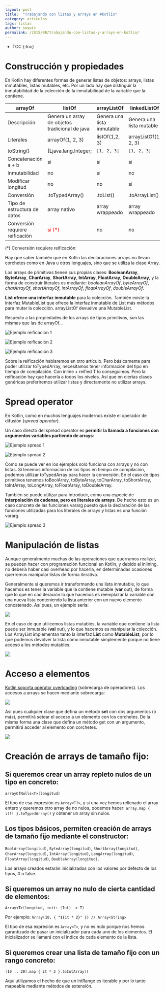 ```yaml
---
layout: post
title:  "Trabajando con listas y arrays en #kotlin"
category: articulos
tags: listas
author: soywiz
permalink: /2015/08/trabajando-con-listas-y-arrays-en-kotlin/
---
```


* TOC
{:toc}

# Construcción y propiedades

En Kotlin hay diferentes formas de generar listas de objetos: arrays, listas inmutables, listas mutables, etc. Por un lado hay que distinguir la inmutabilidad de la colección de la inmutabilidad de la variable que la contiene.


|arrayOf |listOf |arrayListOf |linkedListOf |
|-----------|-------|---------------|-------------|
|Descripción |Genera un array de objetos tradicional de java|Genera una lista inmutable|Genera una lista mutable | Genera una lista enlazada mutable |
|Literales| arrayOf(1, 2, 3) | listOf(1,2, 3) | arrayListOf(1, 2, 3) | linkedListOf(1, 2, 3) |
|toString()| [Ljava.lang.Integer; | ```[1, 2, 3]``` | ```[1, 2, 3]```  | ```[1, 2, 3]``` |
|Concatenación a + b | sí | sí| sí | sí |
|Inmutabilidad| no |sí| no| no| |
|Modificar longitud| no |no| sí| sí|
|Conversión| .toTypedArray() |.toList() |.toArrayList() | .toLinkedList() |
|Tipo de estructura de datos| array nativo |array wrappeado| array wrappeado  |lista enlazada|
|Conversión requiere reificación| <span style="color:red;">sí (*)</span> |no| no|no

(*) Conversión requiere reificación:

Hay que saber también que en Kotlin las declaraciones arrays no llevan corchetes como en Java u otros lenguajes, sino que se utiliza la clase Array<T>.

Los arrays de primitivas tienen sus propias clases: **BooleanArray**, **ByteArray**, **CharArray**, **ShortArray**, **IntArray**, **FloatArray**, **DoubleArray**, y la forma de construir literales es mediante: *booleanArrayOf*, *byteArrayOf*, *charArrayOf*, *shortArrayOf*, *intArrayOf*, *floatArrayOf*, *doubleArrayOf*.

**List<T> ofrece una interfaz inmutable** para la colección. También existe la interfaz MutableList<T> que ofrece la interfaz inmutable de List más métodos para mutar la colección. arrayListOf devuelve una MutableList<T>.

Respecto a las propiedades de los arrays de tipos primitivos, son las mismas que las de arrayOf…

![Ejemplo reificación 1](/images/reified1.png)

![Ejemplo reificación 2](/images/reified2.png)

![Ejemplo reificación 3](/images/reified3.png)

Sobre la reificación hablaremos en otro artículo. Pero básicamente para poder utilizar toTypedArray, necesitamos tener información del tipo en tiempo de compilación. Con inline + reified T lo conseguimos. Pero la reificación hay que hacerla a todos los niveles. Así que en ciertas clases genéricas preferiremos utilizar listas y directamente no utilizar arrays.

# Spread operator

En Kotlin, como en muchos lenguajes modernos existe el operador de difusión (*spread operator*).

Un caso directo del spread operator es **permitir la llamada a funciones con argumentos variables partiendo de arrays**:

![Ejemplo spread 1](/images/spread1.png)

![Ejemplo spread 2](/images/spread2.png)

Como se puede ver en los ejemplos solo funciona con arrays y no con listas. Si tenemos información de los tipos en tiempo de compilación, podemos utilizar toTypedArray para hacer la conversión. En el caso de tipos primitivos tenemos toBoolArray, toByteArray, toCharArray, toShortArray, toIntArray, toLongArray, toFloatArray, toDoubleArray.

También se puede utilizar para introducir, como una especie de **interpolación de cadenas, pero en literales de arrays**. De hecho esto es un caso concreto de las funciones vararg puesto que la declaración de las funciones utilizadas para los literales de arrays y listas es una función vararg.

![Ejemplo spread 3](/images/spread3.png)

# Manipulación de listas

Aunque generalmente muchas de las operaciones que querramos realizar, se pueden hacer con programación funcional en Kotlin, y debido al inlining, no debería haber casi overhead por hacerla, en determinadas ocasiones querremos manipular listas de forma iterativa.

Generalmente si queremos ir transformando una lista inmutable, lo que hacemos es tener la variable que la contiene mutable (**var** out), de forma que lo que en cad iteración lo que hacemos es reemplazar la variable con una nueva lista conteniendo la lista anterior con un nuevo elemento concatenado. Así pues, un ejemplo sería:

![](/images/mutable1.png)

En el caso de que utilicemos listas mutables, la variable que contiene la lista puede ser inmutable (**val** out), y lo que hacemos es manipular la colección. Los ArrayList implementan tanto la interfaz **List<T>** como **MutableList<T>**, por lo que podemos devolver la lista como inmutable simplemente porque no tiene acceso a los métodos mutables:

![](/images/mutable2.png)

# Acceso a elementos

[Kotlin soporta operator overloading](http://kotlinlang.org/docs/reference/operator-overloading.html) (sobrecarga  de operadores). Los accesos a arrays se hacen mediante sobrecarga:

![](/images/array-access.png)

Así pues cualquier clase que defina un método **set** con dos argumentos (o más),  permitirá setear el acceso a un elemento con los corchetes. De la misma forma una clase que defina un método get con un argumento, permitirá acceder al elemento con corchetes.

![](/images/set_method.png)

# Creación de arrays de tamaño fijo:

## Si queremos crear un array repleto nulos de un tipo en concreto:

```arrayOfNulls<T>(longitud)```

El tipo de esa expresión es ```Array<T?>```, y si una vez hemos rellenado el array entero y queremos otro array de no nulos, podemos hacer: ```array.map { it!! }.toTypedArray()``` y obtener un array sin nulos.

## Los tipos básicos, permiten creación de arrays de tamaño fijo mediante el constructor:

```BoolArray(longitud)```, ```ByteArray(longitud)```, ```ShortArray(longitud)```, ```CharArray(longitud)```, ```IntArray(longitud)```, ```LongArray(longitud)```, ```FloatArray(longitud)```, ```DoubleArray(longitud)```.

Los arrays creados estarán inicializados con los valores por defecto de los tipos, 0 o false.

## Si queremos un array no nulo de cierta cantidad de elementos:

```Array<T>(longitud, init: (Int) -> T)```

Por ejemplo: ```Array(10, { "${it * 2}" }) // Array<String>```

El tipo de esa expresión es ```Array<T>```, y no es nulo porque nos hemos garantizado de pasar un inicializador para cada uno de los elementos. El inicializador se llamará con el índice de cada elemento de la lista.

## Si queremos crear una lista de tamaño fijo con un rango concreto:

```(10 .. 20).map { it * 2 }.toIntArray()```

Aquí utilizamos el hecho de que un IntRange es iterable y por lo tanto mapeable mediante métodos de extensión.


